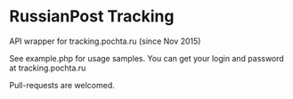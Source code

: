 # RussianPost Tracking
API wrapper for tracking.pochta.ru (since Nov 2015)

See example.php for usage samples. You can get your login and password at tracking.pochta.ru

Pull-requests are welcomed.
